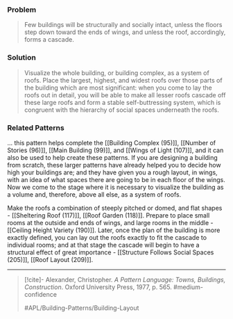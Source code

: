 ### Problem
>Few buildings will be structurally and socially intact, unless the floors step down toward the ends of wings, and unless the roof, accordingly, forms a cascade.

### Solution
>Visualize the whole building, or building complex, as a system of roofs.
>Place the largest, highest, and widest roofs over those parts of the building which are most significant: when you come to lay the roofs out in detail, you will be able to make all lesser roofs cascade off these large roofs and form a stable self-buttressing system, which is congruent with the hierarchy of social spaces underneath the roofs.

### Related Patterns
... this pattern helps complete the [[Building Complex (95)]], [[Number of Stories (96)]], [[Main Building (99)]], and [[Wings of Light (107)]], and it can also be used to help create these patterns. If you are designing a building from scratch, these larger patterns have already helped you to decide how high your buildings are; and they have given you a rough layout, in wings, with an idea of what spaces there are going to be in each floor of the wings. Now we come to the stage where it is necessary to visualize the building as a volume and, therefore, above all else, as a system of roofs.

Make the roofs a combination of steeply pitched or domed, and flat shapes - [[Sheltering Roof (117)]], [[Roof Garden (118)]]. Prepare to place small rooms at the outside and ends of wings, and large rooms in the middle - [[Ceiling Height Variety (190)]]. Later, once the plan of the building is more exactly defined, you can lay out the roofs exactly to fit the cascade to individual rooms; and at that stage the cascade will begin to have a structural effect of great importance - [[Structure Follows Social Spaces (205)]], [[Roof Layout (209)]].

---

> [!cite]- Alexander, Christopher. _A Pattern Language: Towns, Buildings, Construction_. Oxford University Press, 1977, p. 565.
> #medium-confidence
>
> #APL/Building-Patterns/Building-Layout
